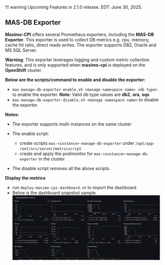 !!! warning 
    Upcoming Features in 2.1.0 release. EDT: June 30, 2025. 

## MAS-DB Exporter

**Maximo-CPI** offers several Prometheus exporters, including the **MAS-DB Exporter**. This exporter is used to collect DB metrics e.g. cpu, memory, cache hit ratio, direct reads writes. The exporter supports DB2, Oracle and MS SQL Server.

**Warning**: This exporter leverages logging and custom metric collection features, and is only supported when **maximo-cpi** is deployed on the **OpenShift** cluster.

**Below are the scripts/command to enable and disable the exporter:**

- `mas-manage-db-exporter-enable.sh <manage namespace name> <db type>` to enable the exporter. **Note:** Valid db type values are **db2**, **ora**, **sqs**
- `mas-manage-db-exporter-disable.sh <manage namespace name>` to disable the exporter. 

**Notes:**

- The exporter supports multi-instances on the same cluster
- The enable script:
  
    -  create scripts `mas-<instance>-manage-db-exporter` under `/opt/app-root/src/server/metricscript`
    -  create and apply the podmonitor for `mas-<instance>-manage-db-exporter` in the cluster

- The disable script removes all the above scripts.
  
**Display the metrics**

- run `deploy-maximo-cpi-dashboard.sh` to import the dashboard
- Below is the dashboard snapshot sample
![alt text](mas-db-snapshot.png)